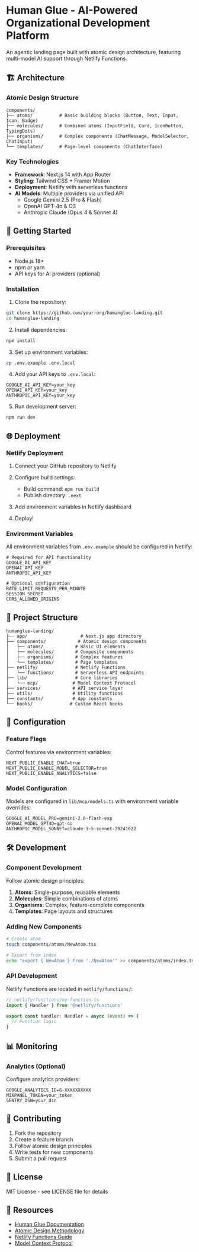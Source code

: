 # Human Glue - AI-Powered Organizational Development Platform

An agentic landing page built with atomic design architecture, featuring multi-model AI support through Netlify Functions.

## 🏗️ Architecture

### Atomic Design Structure

```
components/
├── atoms/          # Basic building blocks (Button, Text, Input, Icon, Badge)
├── molecules/      # Combined atoms (InputField, Card, IconButton, TypingDots)
├── organisms/      # Complex components (ChatMessage, ModelSelector, ChatInput)
└── templates/      # Page-level components (ChatInterface)
```

### Key Technologies

- **Framework**: Next.js 14 with App Router
- **Styling**: Tailwind CSS + Framer Motion
- **Deployment**: Netlify with serverless functions
- **AI Models**: Multiple providers via unified API
  - Google Gemini 2.5 (Pro & Flash)
  - OpenAI GPT-4o & O3
  - Anthropic Claude (Opus 4 & Sonnet 4)

## 🚀 Getting Started

### Prerequisites

- Node.js 18+
- npm or yarn
- API keys for AI providers (optional)

### Installation

1. Clone the repository:
```bash
git clone https://github.com/your-org/humanglue-landing.git
cd humanglue-landing
```

2. Install dependencies:
```bash
npm install
```

3. Set up environment variables:
```bash
cp .env.example .env.local
```

4. Add your API keys to `.env.local`:
```env
GOOGLE_AI_API_KEY=your_key
OPENAI_API_KEY=your_key
ANTHROPIC_API_KEY=your_key
```

5. Run development server:
```bash
npm run dev
```

## 🌐 Deployment

### Netlify Deployment

1. Connect your GitHub repository to Netlify

2. Configure build settings:
   - Build command: `npm run build`
   - Publish directory: `.next`

3. Add environment variables in Netlify dashboard

4. Deploy!

### Environment Variables

All environment variables from `.env.example` should be configured in Netlify:

```
# Required for API functionality
GOOGLE_AI_API_KEY
OPENAI_API_KEY
ANTHROPIC_API_KEY

# Optional configuration
RATE_LIMIT_REQUESTS_PER_MINUTE
SESSION_SECRET
CORS_ALLOWED_ORIGINS
```

## 📁 Project Structure

```
humanglue-landing/
├── app/                    # Next.js app directory
├── components/            # Atomic design components
│   ├── atoms/            # Basic UI elements
│   ├── molecules/        # Composite components
│   ├── organisms/        # Complex features
│   └── templates/        # Page templates
├── netlify/              # Netlify Functions
│   └── functions/        # Serverless API endpoints
├── lib/                  # Core libraries
│   └── mcp/             # Model Context Protocol
├── services/            # API service layer
├── utils/               # Utility functions
├── constants/           # App constants
└── hooks/              # Custom React hooks
```

## 🔧 Configuration

### Feature Flags

Control features via environment variables:

```env
NEXT_PUBLIC_ENABLE_CHAT=true
NEXT_PUBLIC_ENABLE_MODEL_SELECTOR=true
NEXT_PUBLIC_ENABLE_ANALYTICS=false
```

### Model Configuration

Models are configured in `lib/mcp/models.ts` with environment variable overrides:

```env
GOOGLE_AI_MODEL_PRO=gemini-2.0-flash-exp
OPENAI_MODEL_GPT4O=gpt-4o
ANTHROPIC_MODEL_SONNET=claude-3-5-sonnet-20241022
```

## 🛠️ Development

### Component Development

Follow atomic design principles:

1. **Atoms**: Single-purpose, reusable elements
2. **Molecules**: Simple combinations of atoms
3. **Organisms**: Complex, feature-complete components
4. **Templates**: Page layouts and structures

### Adding New Components

```bash
# Create atom
touch components/atoms/NewAtom.tsx

# Export from index
echo "export { NewAtom } from './NewAtom'" >> components/atoms/index.ts
```

### API Development

Netlify Functions are located in `netlify/functions/`:

```typescript
// netlify/functions/my-function.ts
import { Handler } from '@netlify/functions'

export const handler: Handler = async (event) => {
  // Function logic
}
```

## 📊 Monitoring

### Analytics (Optional)

Configure analytics providers:

```env
GOOGLE_ANALYTICS_ID=G-XXXXXXXXXX
MIXPANEL_TOKEN=your_token
SENTRY_DSN=your_dsn
```

## 🤝 Contributing

1. Fork the repository
2. Create a feature branch
3. Follow atomic design principles
4. Write tests for new components
5. Submit a pull request

## 📄 License

MIT License - see LICENSE file for details

## 🔗 Resources

- [Human Glue Documentation](docs/)
- [Atomic Design Methodology](https://atomicdesign.bradfrost.com/)
- [Netlify Functions Guide](https://docs.netlify.com/functions/overview/)
- [Model Context Protocol](https://modelcontextprotocol.io/)